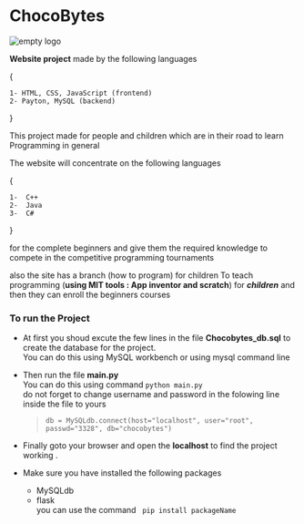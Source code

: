 ChocoBytes
===
![empty logo](https://user-images.githubusercontent.com/36758120/36936996-65a9407e-1f15-11e8-94e3-5d7663b4ffd2.png)

**Website project** made by the following languages 

{   

	1- HTML, CSS, JavaScript (frontend)   
	2- Payton, MySQL (backend) 

}

This project made for people and children which are in their road to learn Programming in general

The website will concentrate on the following languages 

{

	1-  C++  
	2-  Java 
	3-  C#

} 

for the complete beginners and give them the required knowledge to compete in the competitive programming tournaments

also the site has a branch (how to program) for children
To teach programming (**using MIT tools : App inventor and scratch**) for _**children**_
and then they can enroll the beginners courses

### To run the Project
 * At first you shoud excute the few lines in the file **Chocobytes_db.sql** to create the database for the project.
 <br> You can do this using MySQL workbench or using mysql command line 

 * Then run the file **main.py**  
  You can do this using command ` python main.py ` <br>
  do not forget to change username and password in the folowing line inside the file to yours
    >  ` db = MySQLdb.connect(host="localhost", user="root", passwd="3328", db="chocobytes") `

 * Finally goto your browser and open the **localhost** to find the project working .

 * Make sure you have installed the following packages
     * MySQLdb
     * flask
	<br> you can use the command  ` pip install packageName`   
	 
